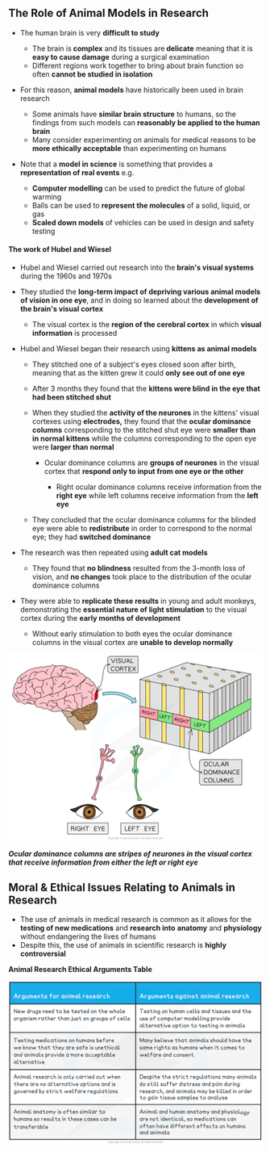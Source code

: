 The Role of Animal Models in Research
-------------------------------------

* The human brain is very <b>difficult to study</b>

  + The brain is<b> complex</b> and its tissues are<b> delicate</b> meaning that it is <b>easy to cause damage</b> during a surgical examination
  + Different regions work together to bring about brain function so often <b>cannot be studied in isolation</b>
* For this reason, <b>animal models</b> have historically been used in brain research

  + Some animals have <b>similar brain structure</b> to humans, so the findings from such models can <b>reasonably be applied to the human brain</b>
  + Many consider experimenting on animals for medical reasons to be <b>more ethically acceptable</b> than experimenting on humans
* Note that a <b>model in science</b> is something that provides a <b>representation of real events</b> e.g.

  + <b>Computer modelling</b> can be used to predict the future of global warming
  + Balls can be used to <b>represent the molecules</b> of a solid, liquid, or gas
  + <b>Scaled down models</b> of vehicles can be used in design and safety testing

#### The work of Hubel and Wiesel

* Hubel and Wiesel carried out research into the<b> brain's visual systems </b>during the 1960s and 1970s
* They studied the <b>long-term impact of depriving various animal models of vision in one eye</b>, and in doing so learned about the <b>development of the brain's visual cortex</b>

  + The visual cortex is the <b>region of the cerebral cortex</b> in which <b>visual information</b> is processed
* Hubel and Wiesel began their research using <b>kittens as animal models</b>

  + They stitched one of a subject's eyes closed soon after birth, meaning that as the kitten grew it could <b>only see out of one eye</b>
  + After 3 months they found that the <b>kittens were blind in the eye that had been stitched shut</b>
  + When they studied the <b>activity of the neurones</b> in the kittens' visual cortexes using <b>electrodes,</b> they found that the <b>ocular dominance columns</b> corresponding to the stitched shut eye were <b>smaller than in normal kittens</b> while the columns corresponding to the open eye were <b>larger than normal</b>

    - Ocular dominance columns are <b>groups of neurones</b> in the visual cortex that <b>respond only to input from one eye or the other</b>

      * Right ocular dominance columns receive information from the <b>right eye</b> while left columns receive information from the <b>left eye</b>
  + They concluded that the ocular dominance columns for the blinded eye were able to <b>redistribute</b> in order to correspond to the normal eye; they had <b>switched dominance</b>
* The research was then repeated using <b>adult cat models</b>

  + They found that <b>no blindness</b> resulted from the 3-month loss of vision, and <b>no changes</b> took place to the distribution of the ocular dominance columns
* They were able to <b>replicate these results</b> in young and adult monkeys, demonstrating the <b>essential nature of light stimulation</b> to the visual cortex during the <b>early months of development</b>

  + Without early stimulation to both eyes the ocular dominance columns in the visual cortex are <b>unable to develop normally</b>

![ocular-dominance-columns](ocular-dominance-columns.png)

<i><b>Ocular dominance columns are stripes of neurones in the visual cortex that receive information from either the left or right eye</b></i>

Moral & Ethical Issues Relating to Animals in Research
------------------------------------------------------

* The use of animals in medical research is common as it allows for the <b>testing of new medications</b> and <b>research into</b> <b>anatomy</b> and <b>physiology</b> without endangering the lives of humans
* Despite this, the use of animals in scientific research is <b>highly controversial</b>

<b>Animal Research Ethical Arguments Table</b>

![moral--ethical-issues-relating-to-animals-in-research](moral--ethical-issues-relating-to-animals-in-research.png)
